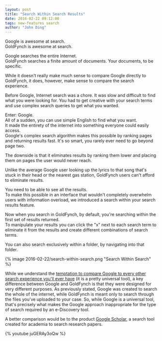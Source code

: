 ```yaml
---
layout: post
title: "Search Within Search Results"
date: 2016-02-22 09:12:00
tags: new-features search
author: "John Ding"
---
```


Google is awesome at search.  
GoldFynch is awesome at search.

Google searches the entire Internet.  
GoldFynch searches a finite amount of documents. Your documents, to be specific.

While it doesn't really make much sense to compare Google directly to GoldFynch, it does, however, make sense to compare the search experience.

Before Google, Internet search was a chore. It was slow and difficult to find what you were looking for. You had to get creative with your search terms and use complex search queries to get what you wanted.

Enter: Google.  
All of a sudden, you can use simple English to find what you want.  
It made the entirety of the internet into something everyone could easily access.  
Google's complex search algorithm makes this possible by ranking pages and returning results fast. It's so smart, you rarely ever need to go beyond page two.

The downside is that it eliminates results by ranking them lower and placing them on pages the user would never reach.

Unlike the average Google user looking up the lyrics to that song that's stuck in their head or the nearest gas station, GoldFynch users can't afford to eliminate results.

You need to be able to see all the results.  
To make this possible in an interface that wouldn't completely overwhelm users with information overload, we introduced a search within your search results feature.

Now when you search in GoldFynch, by default, you're searching within the first set of results returned.  
To manipulate your results you can click the "x" next to each search term to eliminate it from the results and create different combinations of search terms.

You can also search exclusively within a folder, by navigating into that folder.

{% image 2016-02-22/search-within-search.png "Search Within Search" %}

While we understand the [temptation to compare Google to every other search experience you'll ever have](https://www.linkedin.com/pulse/google-brainwash-why-we-think-need-faster-horse-anith-mathai) (it is a pretty universal tool), a key difference between Google and GoldFynch is that they were designed for very different purposes. As previously stated, Google was created to search the whole of the internet, while GoldFynch is meant only to search through the files you've uploaded to your case. So, while Google is a universal tool, that's precisely what makes the Google approach inappropriate for the type of search required by an e-Discovery tool.

A better comparison would be to the product [Google Scholar](https://en.wikipedia.org/wiki/Google_Scholar), a search tool created for academia to search research papers.

{% youtube juGERAy3oQw %}

